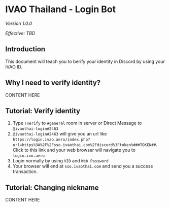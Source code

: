 # IVAO Thailand - Login Bot

_Version 1.0.0_

_Effective: TBD_

## Introduction

This document will teach you to berify your identity in Discord by using your IVAO ID.

## Why I need to verify identity?

CONTENT HERE

## Tutorial: Verify identity

1. Type `!verify` to `#general` room in server or Direct Message to `@ivaothai-login#2463`
2. `@ivaothai-login#2463` will give you an url like `https://login.ivao.aero/index.php?url=https%3A%2F%2Fsso.ivaothai.com%2Fdiscord%3Ftoken%###TOKEN##`. Click to this link and your web browser will navigate you to `login.ivo.aero`
3. Login normally by using `VID` and `Web Password`
4. Your browser will end at `sso.ivaothai.com` and send you a success transaction.

## Tutorial: Changing nickname

CONTENT HERE